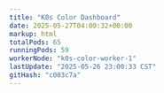 ```yaml
---
title: "K0s Color Dashboard"
date: 2025-05-27T04:00:32+00:00
markup: html
totalPods: 65
runningPods: 59
workerNode: "k0s-color-worker-1"
lastUpdate: "2025-05-26 23:00:33 CST"
gitHash: "c003c7a"
---
```


<!-- This content is dynamically updated by the CronJob -->
<!-- The dashboard UI is rendered by Hugo templates and CSS/JS files -->
